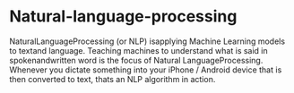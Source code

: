 # Natural-language-processing
NaturalLanguageProcessing (or NLP) isapplying Machine Learning models to textand language. Teaching machines to understand what is said in spokenandwritten word is the focus of Natural LanguageProcessing. Whenever you dictate something into your iPhone / Android device that is then converted to text, thats an NLP algorithm in action.
